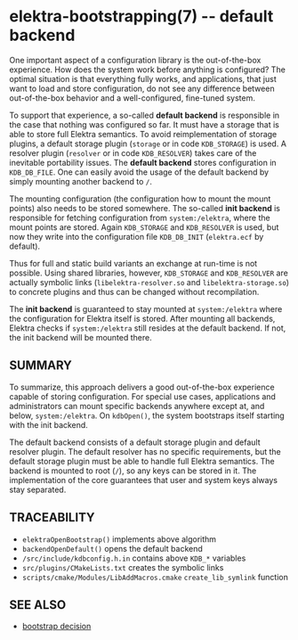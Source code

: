# elektra-bootstrapping(7) -- default backend

One important aspect of a configuration library is the out-of-the-box
experience. How does the system work before anything is configured?
The optimal situation is that everything fully works, and applications,
that just want to load and store configuration, do not see any difference
between out-of-the-box behavior and a well-configured, fine-tuned system.

To support that experience, a so-called **default backend** is
responsible in the case that nothing was configured so far. It must
have a storage that is able to store full Elektra semantics. To avoid reimplementation of storage plugins, a default storage plugin (`storage` or in code `KDB_STORAGE`) is used. A resolver plugin (`resolver`
or in code `KDB_RESOLVER`) takes care of the inevitable portability issues.
The **default backend** stores configuration in `KDB_DB_FILE`. One can easily avoid the
usage of the default backend by simply mounting another backend to `/`.

The mounting configuration (the configuration how to mount the
mount points) also needs to be stored somewhere.
The so-called **init backend** is responsible for fetching configuration
from `system:/elektra`, where the mount points are stored.
Again `KDB_STORAGE` and `KDB_RESOLVER` is used, but now
they write into the configuration file `KDB_DB_INIT` (`elektra.ecf` by default).

Thus for full and static build variants an exchange at run-time is not possible.
Using shared libraries, however, `KDB_STORAGE` and `KDB_RESOLVER` are actually
symbolic links (`libelektra-resolver.so` and `libelektra-storage.so`) to concrete plugins
and thus can be changed without recompilation.

The **init backend** is guaranteed to stay mounted at
`system:/elektra` where the configuration for Elektra
itself is stored. After mounting all backends, Elektra checks if
`system:/elektra` still resides at the default backend. If not,
the init backend will be mounted there.

## SUMMARY

To summarize, this approach delivers a good out-of-the-box experience
capable of storing configuration. For special use cases, applications
and administrators can mount specific backends anywhere except at, and
below, `system:/elektra`. On `kdbOpen()`, the system
bootstraps itself starting with the init backend.

The default backend consists of a default storage plugin and default
resolver plugin. The default resolver has no specific requirements, but
the default storage plugin must be able to handle full Elektra semantics.
The backend is mounted to root (`/`), so any keys can be
stored in it. The implementation of the core guarantees that user and
system keys always stay separated.

## TRACEABILITY

<!-- FIXME: functions changed -->

- `elektraOpenBootstrap()` implements above algorithm
- `backendOpenDefault()` opens the default backend
- `/src/include/kdbconfig.h.in` contains above `KDB_*` variables
- `src/plugins/CMakeLists.txt` creates the symbolic links
- `scripts/cmake/Modules/LibAddMacros.cmake` `create_lib_symlink` function

## SEE ALSO

- [bootstrap decision](/doc/decisions/bootstrap.md)
